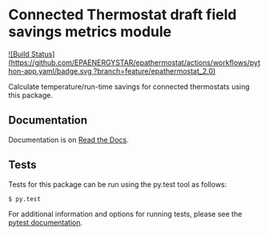 Connected Thermostat draft field savings metrics module
=======================================================

[![Build Status](https://github.com/EPAENERGYSTAR/epathermostat/actions/workflows/python-app.yaml/badge.svg
?branch=feature/epathermostat_2.0)](https://github.com/EPAENERGYSTAR/epathermostat/actions/workflows/python-app.yaml)

Calculate temperature/run-time savings for connected thermostats using this
package.

Documentation
-------------

Documentation is on [Read the Docs](http://epathermostat.readthedocs.io/en/latest/).

Tests
-----

Tests for this package can be run using the py.test tool as follows:

    $ py.test

For additional information and options for running tests, please see
the [pytest documentation](https://pytest.org/latest/getting-started.html).

